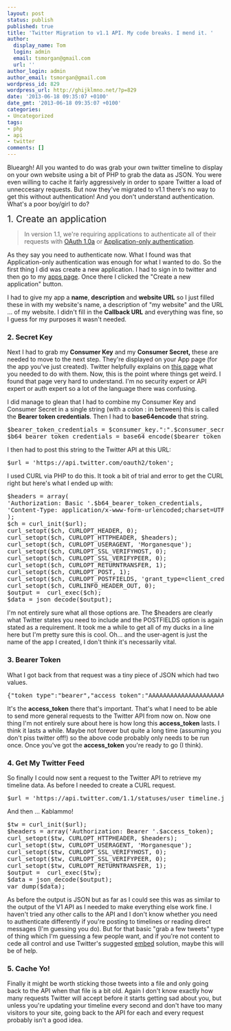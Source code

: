 ```yaml
---
layout: post
status: publish
published: true
title: 'Twitter Migration to v1.1 API. My code breaks. I mend it. '
author:
  display_name: Tom
  login: admin
  email: tsmorgan@gmail.com
  url: ''
author_login: admin
author_email: tsmorgan@gmail.com
wordpress_id: 829
wordpress_url: http://ghijklmno.net/?p=829
date: '2013-06-18 09:35:07 +0100'
date_gmt: '2013-06-18 09:35:07 +0100'
categories:
- Uncategorized
tags:
- php
- api
- twitter
comments: []
---
```

<p>Blueargh! All you wanted to do was grab your own twitter timeline to display on your own website using a bit of PHP to grab the data as JSON. You were even willing to cache it fairly aggressively in order to spare Twitter a load of unneccesary requests. But now they've migrated to v1.1 there's no way to get this without authentication! And you don't understand authentication. What's a poor boy/girl to do?</p>
<!-- more -->
<p><span style="font-size: 1.5em;">1. Create an application</span></p>

<blockquote>In version 1.1, we're requiring applications to authenticate all of their requests with&nbsp;<a href="https://dev.twitter.com/docs/auth/oauth">OAuth 1.0a</a>&nbsp;or&nbsp;<a href="https://dev.twitter.com/docs/auth/application-only-auth">Application-only authentication</a>.</blockquote>
<p>As they say you need to authenticate now. What I found was that Application-only authentication was enough for what I wanted to do. So the first thing I did was create a new application. I had to sign in to twitter and then go to my&nbsp;<a href="https://dev.twitter.com/apps">apps page</a>. Once there I clicked the "Create a new application" button.</p>

<p>I had to give my app a <strong>name</strong>, <strong>description</strong> and <strong>website URL</strong> so I just filled these in with my website's name, a description of "my website" and the URL ... of my website. I didn't fill in the&nbsp;<strong>Callback URL</strong> and everything was fine, so I guess for my purposes it wasn't needed.</p>

<h3>2. Secret Key</h3>
<p>Next I had to grab my <strong>Consumer Key</strong> and my <strong>Consumer Secret,&nbsp;</strong>these are needed to move to the next step. They're displayed on your App page (for the app you've just created). Twitter helpfully explains on <a href="https://dev.twitter.com/docs/auth/application-only-auth">this page</a> what you needed to do with them. Now, this is the point where things get weird. I found that page very hard to understand. I'm no security expert or API expert or auth expert so a lot of the language there was confusing.</p>

<p>I did manage to glean that I had to combine my Consumer Key and Consumer Secret in a single string (with a colon : in between) this is called the&nbsp;<strong>Bearer token credentials</strong>. Then I had to <strong>base64encode</strong> that string.</p>

<pre>$bearer_token_credentials = $consumer_key.":".$consumer_secret;
$b64_bearer_token_credentials = base64_encode($bearer_token_credentials);</pre>
I then had to post this string to the Twitter API at this URL:
<pre>$url = &#039;https://api.twitter.com/oauth2/token&#039;;</pre>
<p>I used CURL via PHP to do this. It took a bit of trial and error to get the CURL right but here's what I ended up with:</p>

<pre>$headers = array(
&#039;Authorization: Basic &#039;.$b64_bearer_token_credentials,
&#039;Content-Type: application/x-www-form-urlencoded;charset=UTF-8&#039;
);
$ch = curl_init($url);
curl_setopt($ch, CURLOPT_HEADER, 0);
curl_setopt($ch, CURLOPT_HTTPHEADER, $headers);
curl_setopt($ch, CURLOPT_USERAGENT, &#039;Morganesque&#039;);
curl_setopt($ch, CURLOPT_SSL_VERIFYHOST, 0);
curl_setopt($ch, CURLOPT_SSL_VERIFYPEER, 0);
curl_setopt($ch, CURLOPT_RETURNTRANSFER, 1);
curl_setopt($ch, CURLOPT_POST, 1);
curl_setopt($ch, CURLOPT_POSTFIELDS, &#039;grant_type=client_credentials&#039;);
curl_setopt($ch, CURLINFO_HEADER_OUT, 0);
$output =  curl_exec($ch);
$data = json_decode($output);</pre>
<p>I'm not entirely sure what all those options are. The $headers are clearly what Twitter states you need to include and the POSTFIELDS option is again stated as a requirement. It took me a while to get all of my ducks in a line here but I'm pretty sure this is cool. Oh... and the user-agent is just the name of the app I created, I don't think it's necessarily vital.</p>

<h3>3. Bearer Token</h3>
<p>What I got back from that request was a tiny piece of JSON which had two values.</p>

<pre>{&quot;token_type&quot;:&quot;bearer&quot;,&quot;access_token&quot;:&quot;AAAAAAAAAAAAAAAAAAAAAAAAAAAAAAAA&quot;}</pre>
<p>It's the <strong>access_token</strong> there that's important. That's what I need to be able to send more general requests to the Twitter API from now on. Now one thing I'm not entirely sure about here is how long this <strong>access_token</strong> lasts. I think it lasts a while. Maybe not forever but quite a long time (assuming you don't piss twitter off!) so the above code probably only needs to be run once. Once you've got the <strong>access_token</strong> you're ready to go (I think).</p>

<h3>4. Get My Twitter Feed</h3>
<p>So finally I could now sent a request to the Twitter API to retrieve my timeline data. As before I needed to create a CURL request.</p>

<pre>$url = &#039;https://api.twitter.com/1.1/statuses/user_timeline.json?count=100&amp;amp;screen_name=morganesque&#039;;</pre>
<p>And then ... Kablammo!</p>

<pre>$tw = curl_init($url);
$headers = array(&#039;Authorization: Bearer &#039;.$access_token);
curl_setopt($tw, CURLOPT_HTTPHEADER, $headers);
curl_setopt($tw, CURLOPT_USERAGENT, &#039;Morganesque&#039;);
curl_setopt($tw, CURLOPT_SSL_VERIFYHOST, 0);
curl_setopt($tw, CURLOPT_SSL_VERIFYPEER, 0);
curl_setopt($tw, CURLOPT_RETURNTRANSFER, 1);
$output =  curl_exec($tw);
$data = json_decode($output);
var_dump($data);</pre>
<p>As before the output is JSON but as far as I could see this was as similar to the output of the V1 API as I needed to make everything else work fine. I haven't tried any other calls to the API and I don't know whether you need to authenticate differently if you're posting to timelines or reading direct messages (I'm guessing you do). But for that basic "grab a few tweets" type of thing which I'm guessing a few people want, and if you're not content to cede all control and use Twitter's suggested <a href="https://twitter.com/settings/widgets">embed</a>&nbsp;solution, maybe this will be of help.</p>

<h3>5. Cache Yo!</h3>
<p>Finally it might be worth sticking those tweets into a file and only going back to the API when that file is a bit old. Again I don't know exactly how many requests Twitter will accept before it starts getting sad about you, but unless you're updating your timeline every second and don't have too many visitors to your site, going back to the API for each and every request probably isn't a good idea.</p>

